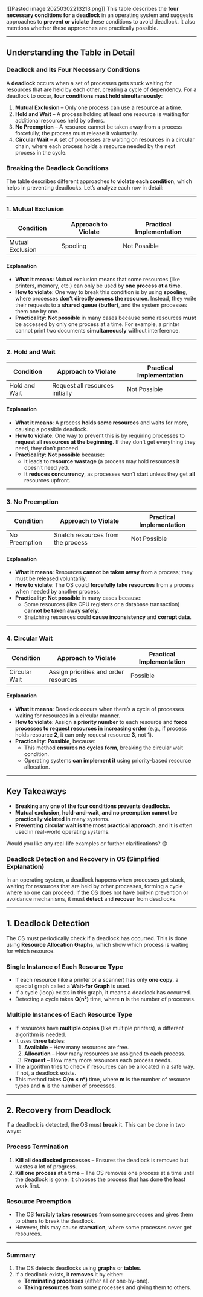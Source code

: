 ![[Pasted image 20250302213213.png]]
This table describes the **four necessary conditions for a deadlock** in an operating system and suggests approaches to **prevent or violate** these conditions to avoid deadlock. It also mentions whether these approaches are practically possible.

---

## **Understanding the Table in Detail**

### **Deadlock and Its Four Necessary Conditions**

A **deadlock** occurs when a set of processes gets stuck waiting for resources that are held by each other, creating a cycle of dependency. For a deadlock to occur, **four conditions must hold simultaneously**:

1. **Mutual Exclusion** – Only one process can use a resource at a time.
2. **Hold and Wait** – A process holding at least one resource is waiting for additional resources held by others.
3. **No Preemption** – A resource cannot be taken away from a process forcefully; the process must release it voluntarily.
4. **Circular Wait** – A set of processes are waiting on resources in a circular chain, where each process holds a resource needed by the next process in the cycle.

### **Breaking the Deadlock Conditions**

The table describes different approaches to **violate each condition**, which helps in preventing deadlocks. Let’s analyze each row in detail:

---

### **1. Mutual Exclusion**

|**Condition**|**Approach to Violate**|**Practical Implementation**|
|---|---|---|
|Mutual Exclusion|Spooling|Not Possible|

#### **Explanation**

- **What it means**: Mutual exclusion means that some resources (like printers, memory, etc.) can only be used by **one process at a time**.
- **How to violate**: One way to break this condition is by using **spooling**, where processes **don’t directly access the resource**. Instead, they write their requests to a **shared queue (buffer)**, and the system processes them one by one.
- **Practicality**: **Not possible** in many cases because some resources **must** be accessed by only one process at a time. For example, a printer cannot print two documents **simultaneously** without interference.

---

### **2. Hold and Wait**

|**Condition**|**Approach to Violate**|**Practical Implementation**|
|---|---|---|
|Hold and Wait|Request all resources initially|Not Possible|

#### **Explanation**

- **What it means**: A process **holds some resources** and waits for more, causing a possible deadlock.
- **How to violate**: One way to prevent this is by requiring processes to **request all resources at the beginning**. If they don't get everything they need, they don’t proceed.
- **Practicality**: **Not possible** because:
    - It leads to **resource wastage** (a process may hold resources it doesn’t need yet).
    - It **reduces concurrency**, as processes won’t start unless they get **all** resources upfront.

---

### **3. No Preemption**

|**Condition**|**Approach to Violate**|**Practical Implementation**|
|---|---|---|
|No Preemption|Snatch resources from the process|Not Possible|

#### **Explanation**

- **What it means**: Resources **cannot be taken away** from a process; they must be released voluntarily.
- **How to violate**: The OS could **forcefully take resources** from a process when needed by another process.
- **Practicality**: **Not possible** in many cases because:
    - Some resources (like CPU registers or a database transaction) **cannot be taken away safely**.
    - Snatching resources could **cause inconsistency** and **corrupt data**.

---

### **4. Circular Wait**

|**Condition**|**Approach to Violate**|**Practical Implementation**|
|---|---|---|
|Circular Wait|Assign priorities and order resources|Possible|

#### **Explanation**

- **What it means**: Deadlock occurs when there’s a cycle of processes waiting for resources in a circular manner.
- **How to violate**: Assign **a priority number** to each resource and **force processes to request resources in increasing order** (e.g., if process holds resource **2**, it can only request resource **3**, not **1**).
- **Practicality**: **Possible**, because:
    - This method **ensures no cycles form**, breaking the circular wait condition.
    - Operating systems **can implement it** using priority-based resource allocation.

---

## **Key Takeaways**

- **Breaking any one of the four conditions prevents deadlocks.**
- **Mutual exclusion, hold-and-wait, and no preemption cannot be practically violated** in many systems.
- **Preventing circular wait is the most practical approach**, and it is often used in real-world operating systems.

Would you like any real-life examples or further clarifications? 😊

### **Deadlock Detection and Recovery in OS (Simplified Explanation)**

In an operating system, a deadlock happens when processes get stuck, waiting for resources that are held by other processes, forming a cycle where no one can proceed. If the OS does not have built-in prevention or avoidance mechanisms, it must **detect** and **recover** from deadlocks.

---

## **1. Deadlock Detection**

The OS must periodically check if a deadlock has occurred. This is done using **Resource Allocation Graphs**, which show which process is waiting for which resource.

### **Single Instance of Each Resource Type**

- If each resource (like a printer or a scanner) has only **one copy**, a special graph called a **Wait-for Graph** is used.
- If a cycle (loop) exists in this graph, it means a deadlock has occurred.
- Detecting a cycle takes **O(n²)** time, where **n** is the number of processes.

### **Multiple Instances of Each Resource Type**

- If resources have **multiple copies** (like multiple printers), a different algorithm is needed.
- It uses **three tables**:
    1. **Available** – How many resources are free.
    2. **Allocation** – How many resources are assigned to each process.
    3. **Request** – How many more resources each process needs.
- The algorithm tries to check if resources can be allocated in a safe way. If not, a deadlock exists.
- This method takes **O(m × n²)** time, where **m** is the number of resource types and **n** is the number of processes.

---

## **2. Recovery from Deadlock**

If a deadlock is detected, the OS must **break** it. This can be done in two ways:

### **Process Termination**

1. **Kill all deadlocked processes** – Ensures the deadlock is removed but wastes a lot of progress.
2. **Kill one process at a time** – The OS removes one process at a time until the deadlock is gone. It chooses the process that has done the least work first.

### **Resource Preemption**

- The OS **forcibly takes resources** from some processes and gives them to others to break the deadlock.
- However, this may cause **starvation**, where some processes never get resources.

---

### **Summary**

1. The OS detects deadlocks using **graphs** or **tables**.
2. If a deadlock exists, it **removes** it by either:
    - **Terminating processes** (either all or one-by-one).
    - **Taking resources** from some processes and giving them to others.